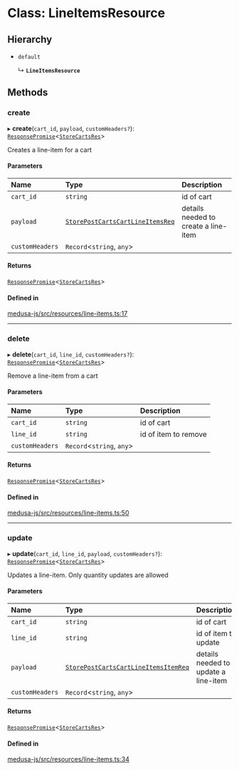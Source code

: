 # Class: LineItemsResource

## Hierarchy

- `default`

  ↳ **`LineItemsResource`**

## Methods

### create

▸ **create**(`cart_id`, `payload`, `customHeaders?`): [`ResponsePromise`](../modules/internal.md#responsepromise)<[`StoreCartsRes`](../modules/internal-30.md#storecartsres)\>

Creates a line-item for a cart

#### Parameters

| Name | Type | Description |
| :------ | :------ | :------ |
| `cart_id` | `string` | id of cart |
| `payload` | [`StorePostCartsCartLineItemsReq`](internal-34.StorePostCartsCartLineItemsReq.md) | details needed to create a line-item |
| `customHeaders` | `Record`<`string`, `any`\> |  |

#### Returns

[`ResponsePromise`](../modules/internal.md#responsepromise)<[`StoreCartsRes`](../modules/internal-30.md#storecartsres)\>

#### Defined in

[medusa-js/src/resources/line-items.ts:17](https://github.com/medusajs/medusa/blob/e38dd7f6/packages/medusa-js/src/resources/line-items.ts#L17)

___

### delete

▸ **delete**(`cart_id`, `line_id`, `customHeaders?`): [`ResponsePromise`](../modules/internal.md#responsepromise)<[`StoreCartsRes`](../modules/internal-30.md#storecartsres)\>

Remove a line-item from a cart

#### Parameters

| Name | Type | Description |
| :------ | :------ | :------ |
| `cart_id` | `string` | id of cart |
| `line_id` | `string` | id of item to remove |
| `customHeaders` | `Record`<`string`, `any`\> |  |

#### Returns

[`ResponsePromise`](../modules/internal.md#responsepromise)<[`StoreCartsRes`](../modules/internal-30.md#storecartsres)\>

#### Defined in

[medusa-js/src/resources/line-items.ts:50](https://github.com/medusajs/medusa/blob/e38dd7f6/packages/medusa-js/src/resources/line-items.ts#L50)

___

### update

▸ **update**(`cart_id`, `line_id`, `payload`, `customHeaders?`): [`ResponsePromise`](../modules/internal.md#responsepromise)<[`StoreCartsRes`](../modules/internal-30.md#storecartsres)\>

Updates a line-item.
Only quantity updates are allowed

#### Parameters

| Name | Type | Description |
| :------ | :------ | :------ |
| `cart_id` | `string` | id of cart |
| `line_id` | `string` | id of item to update |
| `payload` | [`StorePostCartsCartLineItemsItemReq`](internal-34.StorePostCartsCartLineItemsItemReq.md) | details needed to update a line-item |
| `customHeaders` | `Record`<`string`, `any`\> |  |

#### Returns

[`ResponsePromise`](../modules/internal.md#responsepromise)<[`StoreCartsRes`](../modules/internal-30.md#storecartsres)\>

#### Defined in

[medusa-js/src/resources/line-items.ts:34](https://github.com/medusajs/medusa/blob/e38dd7f6/packages/medusa-js/src/resources/line-items.ts#L34)
